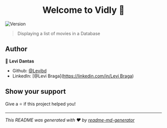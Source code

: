 <h1 align="center">Welcome to Vidly 👋</h1>
<p>
  <img alt="Version" src="https://img.shields.io/badge/version-1-blue.svg?cacheSeconds=2592000" />
</p>

> Displaying a list of movies in a Database

## Author

👤 **Levi Dantas**

* Github: [@Levibd](https://github.com/Levibd)
* LinkedIn: [@Levi Braga]([https://linkedin.com/in/Levi Braga](https://www.linkedin.com/in/levi-braga-a088a318b/))

## Show your support

Give a ⭐️ if this project helped you!

***
_This README was generated with ❤️ by [readme-md-generator](https://github.com/kefranabg/readme-md-generator)_
